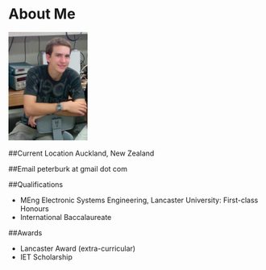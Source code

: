 # About Me

<img id="Photo" class="aligncenter" alt="Photo" src="https://raw.githubusercontent.com/peterburk/peterburk.github.io/master/Photo.png">

##Current Location
Auckland, New Zealand

##Email
peterburk at gmail dot com

##Qualifications
- MEng Electronic Systems Engineering, Lancaster University: First-class Honours
- International Baccalaureate

##Awards
- Lancaster Award (extra-curricular)
- IET Scholarship

